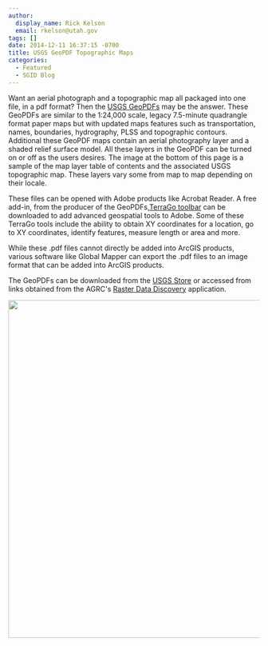 ```yaml
---
author:
  display_name: Rick Kelson
  email: rkelson@utah.gov
tags: []
date: 2014-12-11 16:37:15 -0700
title: USGS GeoPDF Topographic Maps
categories:
  - Featured
  - SGID Blog
---
```

<p>Want an aerial photograph and a topographic map all packaged into one file, in a pdf format? Then the <a href="https://viewer.nationalmap.gov/basic/?basemap=b1&category=histtopo,ustopo&title=Map%20View">USGS GeoPDFs</a> may be the answer. These GeoPDFs are similar to the 1:24,000 scale, legacy 7.5-minute quadrangle format paper maps but with updated maps features such as transportation, names, boundaries, hydrography, PLSS and topographic contours. Additional these GeoPDF maps contain an aerial photography layer and a shaded relief surface model. All these layers in the GeoPDF can be turned on or off as the users desires. The image at the bottom of this page is a sample of the map layer table of contents and the associated USGS topographic map. These layers vary some from map to map depending on their locale.</p>
<p>These files can be opened with Adobe products like Acrobat Reader. A free add-in, from the producer of the GeoPDFs,<a href="https://www.terragotech.com/products/terrago-toolbar">TerraGo toolbar</a> can be downloaded to add advanced geospatial tools to Adobe. Some of these TerraGo tools include the ability to obtain XY coordinates for a location, go to XY coordinates, identify features, measure length or area and more.</p>
<p>While these .pdf files cannot directly be added into ArcGIS products, various software like Global Mapper can export the .pdf files to an image format that can be added into ArcGIS products.</p>
<p>The GeoPDFs can be downloaded from the <a href="https://store.usgs.gov/">USGS Store</a> or accessed from links obtained from the AGRC's <a href="http://mapserv.utah.gov/raster/?cat=24K%20GeoPDF">Raster Data Discovery</a> application.</p>
<a href="{{ "/downloads/GeoPDF.jpg" | prepend: site.baseurl }}"><img src="{{ "/images/GeoPDF.jpg" | prepend: site.baseurl }}" alt="" title="GeoPDF" width="850" height="676" class="inline-text-left" />
